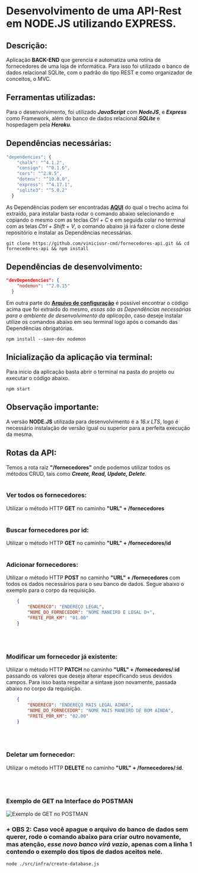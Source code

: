 # Desenvolvimento de uma API-Rest em NODE.JS utilizando EXPRESS.

## Descrição:
Aplicação <b>BACK-END</b> que gerencia e automatiza uma rotina de fornecedores de uma loja de informática. Para isso foi utilizado o banco de dados relacional SQLite, com o padrão do tipo REST e como organizador de conceitos, o MVC.

## Ferramentas utilizadas:
Para o desenvolvimento, foi utilizado <b>*JavaScript*</b> com <b>*NodeJS*</b>, e <b>*Express*</b> como Framework, além do banco de dados relacional <b>*SQLite*</b> e hospedagem pela <b>*Heroku*</b>.

## Dependências necessárias:
```js
"dependencies": {
    "chalk": "^4.1.2",
    "consign": "^0.1.6",
    "cors": "^2.8.5",
    "dotenv": "^10.0.0",
    "express": "^4.17.1",
    "sqlite3": "^5.0.2"
  }
```
As Dependências podem ser encontradas <a href = 'https://github.com/viniciusr-cmd/fornecedores-api/blob/main/package.json'><b>AQUI</b></a> do qual o trecho acima foi extraído, para instalar basta rodar o comando abaixo selecionando e copiando o mesmo com as teclas *Ctrl + C* e em seguida colar no terminal com as telas *Ctrl + Shift + V*, o comando abaixo já irá fazer o clone deste repositório e instalar as Dependências necessárias.

```
git clone https://github.com/viniciusr-cmd/fornecedores-api.git && cd fornecedores-api && npm install
```
## Dependências de desenvolvimento:
```json
"devDependencies": {
    "nodemon": "^2.0.15"
  }
```
Em outra parte do <a href = 'https://github.com/viniciusr-cmd/fornecedores-api/blob/main/package.json'><b>Arquivo de configuração</b></a> é possível encontrar o código acima que foi extraído do mesmo, *essas são as Dependências necessárias para o ambiente de desenvolvimento da aplicação*, caso deseje instalar utilize os comandos abaixo em seu terminal logo após o comando das Dependências obrigatórias.

```
npm install --save-dev nodemon
```
## Inicialização da aplicação via terminal:
Para inicio da aplicação basta abrir o terminal na pasta do projeto ou executar o código abaixo.

```
npm start
```

## Observação importante:

A versão <b>NODE.JS</b> utilizada para desenvolvimento é a *16.x LTS*, logo é necessário instalação de versão igual ou superior para a perfeita execução da mesma.

## Rotas da API:

Temos a rota raiz <b>"/fornecedores"</b> onde podemos utilizar todos os métodos CRUD, tais como <b>*Create, Read, Update, Delete*</b>.
<br>
<br>

### Ver todos os fornecedores:

Utilizar o método HTTP <b>GET</b> no caminho <b>"URL" + /fornecedores</b>
<br>
<br>

### Buscar fornecedores por id:

Utilizar o método HTTP <b>GET</b> no caminho <b>"URL" + /fornecedores/id</b>
<br>
<br>

### Adicionar fornecedores:
Utilizar o método HTTP <b>POST</b> no caminho <b>"URL" + /fornecedores</b> com todos os dados necessários para o seu banco de dados. Segue abaixo o exemplo para o corpo da requisição.

```json
    {
        "ENDERECO": "ENDEREÇO LEGAL",
        "NOME_DO_FORNECEDOR": "NOME MANEIRO E LEGAL D+",
        "FRETE_POR_KM": "01.00"
    }
```
<br>
<br>

### Modificar um fornecedor já existente:
Utilizar o método HTTP <b>PATCH</b> no caminho <b>"URL" + /fornecedores/:id</b> passando os valores que deseja alterar especificando seus devidos campos. Para isso basta respeitar a sintaxe json novamente, passada abaixo no corpo da requisição.
```json
    {
        "ENDERECO": "ENDEREÇO MAIS LEGAL AINDA",
        "NOME_DO_FORNECEDOR": "NOME MAIS MANEIRO DE BOM AINDA",
        "FRETE_POR_KM": "02.00"
    }
```
<br>
<br>

### Deletar um fornecedor:
Utilizar o método HTTP <b>DELETE</b> no caminho <b>"URL" + /fornecedores/:id</b>.

<br>
<br>

### Exemplo de GET na Interface do POSTMAN
![Exemplo de GET no POSTMAN](https://prnt.sc/21lzczh "GET no POSTMAN")

### + OBS 2: Caso você apague o arquivo do banco de dados sem querer, rode o comando abaixo para criar outro novamente, mas atenção, *esse novo banco virá vazio*, apenas com a linha 1 contendo o exemplo dos tipos de dados aceitos nele.

```node
node ./src/infra/create-database.js
```
